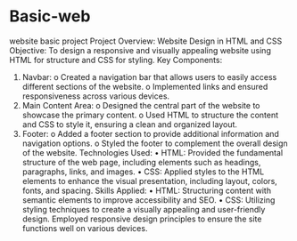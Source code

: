 # Basic-web
website basic project
Project Overview: Website Design in HTML and CSS
Objective:
To design a responsive and visually appealing website using HTML for structure and CSS for styling.
Key Components:
1.	Navbar:
o	Created a navigation bar that allows users to easily access different sections of the website.
o	Implemented links and ensured responsiveness across various devices.
2.	Main Content Area:
o	Designed the central part of the website to showcase the primary content.
o	Used HTML to structure the content and CSS to style it, ensuring a clean and organized layout.
3.	Footer:
o	Added a footer section to provide additional information and navigation options.
o	Styled the footer to complement the overall design of the website.
Technologies Used:
•	HTML:
Provided the fundamental structure of the web page, including elements such as headings, paragraphs, links, and images.
•	CSS:
Applied styles to the HTML elements to enhance the visual presentation, including layout, colors, fonts, and spacing.
Skills Applied:
•	HTML:
Structuring content with semantic elements to improve accessibility and SEO.
•	CSS:
Utilizing styling techniques to create a visually appealing and user-friendly design. Employed responsive design principles to ensure the site functions well on various devices.

